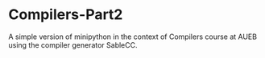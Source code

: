# Compilers-Part2
A simple version of minipython in the context of Compilers course at AUEB using the compiler generator SableCC.
